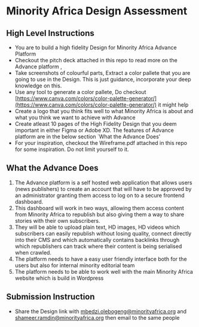 # Minority Africa Design Assessment

## High Level Instructions
- You are to build a high fidelity Design for Minority Africa Advance Platform
- Checkout the pitch deck attached in this repo to read more on the Advance platform , 
- Take screenshots of colourful parts, Extract a color pallete that you are going to use in the Design. This is just guidance, incorporate your deep knowledge on this. 
- Use any tool to generate a color pallete, Do checkout [https://www.canva.com/colors/color-palette-generator/](https://www.canva.com/colors/color-palette-generator/) it might help
- Create a logo that you think fits well to what Minority Africa is about and what you think we want to achieve with Advance
- Create atleast 10 pages of the High Fidelity Design that you deem important in either Figma or Adobe XD. The features of Advance platform are in the below section `What the Advance Does'
- For your inspiration, checkout the Wireframe.pdf attached in this repo for some inspiration. Do not limit yourself to it. 

## What the Advance Does
1. The Advance platform is a self hosted web application that allows users (news
publishers) to create an account that will have to be approved by an
administrator granting them access to log on to a secure frontend dashboard.
2. This dashboard will work in two ways, allowing them access content from
Minority Africa to republish but also giving them a way to share stories with their
own subscribers.
3. They will be able to upload plain text, HD images, HD videos which subscribers
can easily republish without losing quality, connect directly into their CMS and
which automatically contains backlinks through which republishers can track
where their content is being serialised when crawled.
4. The platform needs to have a easy user friendly interface both for the users but
also for internal minority editorial team
5. The platform needs to be able to work well with the main Minority Africa website
which is build in Wordpress

## Submission Instruction
- Share the Design link with mbedzi.olebogeng@minorityafrica.org and shameer.ramdin@minorityafrica.org then email to the same people